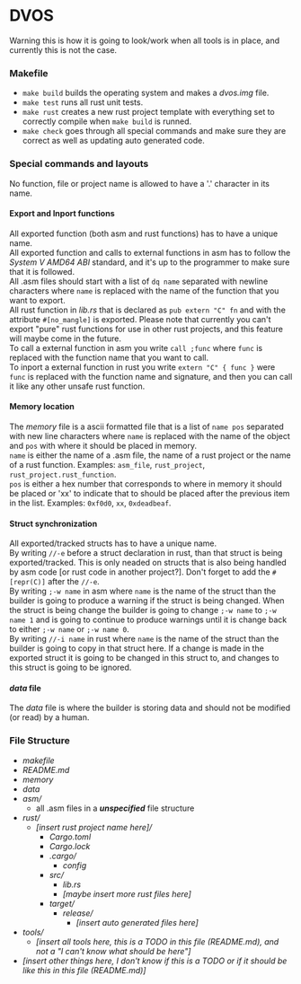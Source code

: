 # DVOS
Warning this is how it is going to look/work when all tools is in place, and currently this is not the case.
### Makefile
* `make build` builds the operating system and makes a *dvos.img* file.
* `make test` runs all rust unit tests.
* `make rust` creates a new rust project template with everything set to correctly compile when `make build` is runned.
* `make check` goes through all special commands and make sure they are correct as well as updating auto generated code.

### Special commands and layouts
No function, file or project name is allowed to have a '.' character in its name.
#### Export and Inport functions
All exported function (both asm and rust functions) has to have a unique name.<br />
All exported function and calls to external functions in asm has to follow the *System V AMD64 ABI* standard, and it's up to the programmer to make sure that it is followed.<br />
All .asm files should start with a list of `dq name` separated with newline characters where `name` is replaced with the name of the function that you want to export.<br />
All rust function in *lib.rs* that is declared as `pub extern "C" fn` and with the attribute `#[no_mangle]` is exported. Please note that currently you can't export "pure" rust functions for use in other rust projects, and this feature will maybe come in the future.<br />
To call a external function in asm you write `call ;func` where `func` is replaced with the function name that you want to call.<br />
To inport a external function in rust you write `extern "C" { func }` were `func` is replaced with the function name and signature, and then you can call it like any other unsafe rust function.
#### Memory location
The *memory* file is a ascii formatted file that is a list of `name pos` separated with new line characters where `name` is replaced with the name of the object and `pos` with where it should be placed in memory.<br />
`name` is either the name of a .asm file, the name of a rust project or the name of a rust function. Examples: `asm_file`, `rust_project`, `rust_project.rust_function`.<br />
`pos` is either a hex number that corresponds to where in memory it should be placed or 'xx' to indicate that to should be placed after the previous item in the list. Examples: `0xf0d0`, `xx`, `0xdeadbeaf`.
#### Struct synchronization
All exported/tracked structs has to have a unique name.<br />
By writing `//-e` before a struct declaration in rust, than that struct is being exported/tracked. This is only neaded on structs that is also being handled by asm code [or rust code in another project?]. Don't forget to add the `#[repr(C)]` after the `//-e`.<br />
By writing `;-w name` in asm where `name` is the name of the struct than the builder is going to produce a warning if the struct is being changed. When the struct is being change the builder is going to change `;-w name` to `;-w name 1` and is going to continue to produce warnings until it is change back to either `;-w name` or `;-w name 0`.<br />
By writing `//-i name` in rust where `name` is the name of the struct than the builder is going to copy in that struct here. If a change is made in the exported struct it is going to be changed in this struct to, and changes to this struct is going to be ignored.
#### *data* file
The *data* file is where the builder is storing data and should not be modified (or read) by a human.

### File Structure
* *makefile*
* *README.md*
* *memory*
* *data*
* *asm/*
  * all .asm files in a ***unspecified*** file structure
* *rust/*
  * *[insert rust project name here]/*
    * *Cargo.toml*
    * *Cargo.lock*
    * *.cargo/*
      * *config*
    * *src/*
      * *lib.rs*
      * *[maybe insert more rust files here]*
    * *target/*
      * *release/*
        * *[insert auto generated files here]*
* *tools/*
  * *[insert all tools here, this is a TODO in this file (README.md), and not a "I can't know what should be here"]*
* *[insert other things here, I don't know if this is a TODO or if it should be like this in this file (README.md)]*
